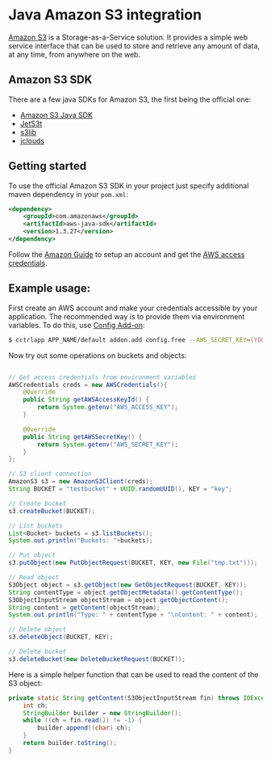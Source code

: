 # Java Amazon S3 integration

[Amazon S3](http://aws.amazon.com/s3/) is a Storage-as-a-Service solution. It provides a simple web service interface that can be used to store and retrieve any amount of data, at any time, from anywhere on the web.

## Amazon S3 SDK

There are a few java SDKs for Amazon S3, the first being the official one:
* [Amazon S3 Java SDK](http://aws.amazon.com/sdkforjava/)
* [JetS3t](http://jets3t.s3.amazonaws.com/index.html)
* [s3lib](http://code.google.com/p/s3lib/)
* [jclouds](http://www.jclouds.org/)

## Getting started

To use the official Amazon S3 SDK in your project just specify additional maven dependency in your `pom.xml`:

~~~xml
<dependency>
	<groupId>com.amazonaws</groupId>
	<artifactId>aws-java-sdk</artifactId>
	<version>1.3.27</version>
</dependency>
~~~

Follow the [Amazon Guide](http://docs.aws.amazon.com/AWSSdkDocsJava/latest/DeveloperGuide/java-dg-setup.html) to setup an account and get the [AWS access credentials](http://aws.amazon.com/security-credentials).

## Example usage:

First create an AWS account and make your credentials accessible by your application. The recommended way is to provide them via environment variables. To do this, use [Config Add-on](https://www.cloudcontrol.com/dev-center/Add-on%20Documentation/Deployment/Custom%20Config):

~~~bash
$ cctrlapp APP_NAME/default addon.add config.free --AWS_SECRET_KEY=[YOUR_SECRET_KEY] --AWS_ACCESS_KEY=[YOUR_ACCESS_KEY]
~~~

Now try out some operations on buckets and objects:

~~~java

// Get access credentials from environment variables
AWSCredentials creds = new AWSCredentials(){
    @Override
    public String getAWSAccessKeyId() {
        return System.getenv("AWS_ACCESS_KEY");
    }

    @Override
    public String getAWSSecretKey() {
        return System.getenv("AWS_SECRET_KEY");
    }
};

// S3 client connection
AmazonS3 s3 = new AmazonS3Client(creds);
String BUCKET = "testbucket" + UUID.randomUUID(), KEY = "key";

// Create bucket
s3.createBucket(BUCKET);

// List buckets
List<Bucket> buckets = s3.listBuckets();
System.out.println("Buckets: "+buckets);

// Put object
s3.putObject(new PutObjectRequest(BUCKET, KEY, new File("tmp.txt")));

// Read object
S3Object object = s3.getObject(new GetObjectRequest(BUCKET, KEY));
String contentType = object.getObjectMetadata().getContentType();
S3ObjectInputStream objectStream = object.getObjectContent();
String content = getContent(objectStream);
System.out.println("Type: " + contentType + "\nContent: " + content);

// Delete object
s3.deleteObject(BUCKET, KEY);

// Delete bucket
s3.deleteBucket(new DeleteBucketRequest(BUCKET));
~~~

Here is a simple helper function that can be used to read the content of the S3 object:

~~~java
private static String getContent(S3ObjectInputStream fin) throws IOException {
    int ch;
    StringBuilder builder = new StringBuilder();
    while ((ch = fin.read()) != -1) {
        builder.append((char) ch);
    }
    return builder.toString();
}
~~~

